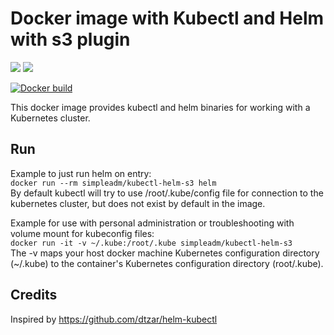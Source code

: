 # Docker image with Kubectl and Helm with s3 plugin

[![](https://images.microbadger.com/badges/image/simpleadm/kubectl-helm-s3.svg)](https://microbadger.com/images/simpleadm/kubectl-helm-s3 "Get your own image badge on microbadger.com")
[![](https://images.microbadger.com/badges/version/simpleadm/kubectl-helm-s3.svg)](https://microbadger.com/images/simpleadm/kubectl-helm-s3 "Get your own version badge on microbadger.com")

[![Docker build](http://dockeri.co/image/simpleadm/kubectl-helm-s3)](https://hub.docker.com/r/simpleadm/kubectl-helm-s3/)


This docker image provides kubectl and helm binaries for working with a Kubernetes cluster.

## Run

Example to just run helm on entry:  
`docker run --rm simpleadm/kubectl-helm-s3 helm`  
By default kubectl will try to use /root/.kube/config file for connection to the kubernetes cluster, but does not exist by default in the image.

Example for use with personal administration or troubleshooting with volume mount for kubeconfig files:  
`docker run -it -v ~/.kube:/root/.kube simpleadm/kubectl-helm-s3`  
The -v maps your host docker machine Kubernetes configuration directory (~/.kube) to the container's Kubernetes configuration directory (root/.kube).

## Credits
Inspired by https://github.com/dtzar/helm-kubectl
